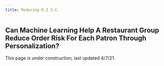 ```yaml
---
title: Reducing R.I.S.C.
---
```


## Can Machine Learning Help A Restaurant Group Reduce Order Risk For Each Patron Through Personalization?
This page is under construction; last updated 4/7/21.